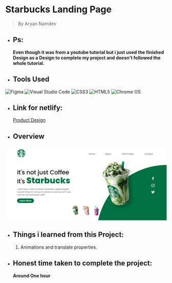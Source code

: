 # Starbucks Landing Page 
> By Aryan Namdev

* ## Ps:
    __Even though it was from a youtube tutorial but i just used the finished Design as a Design to complete my project and doesn't followed the whole tutorial.__

 * ## Tools Used

![Figma](https://img.shields.io/badge/figma-%23F24E1E.svg?style=for-the-badge&logo=figma&logoColor=white)
![Visual Studio Code](https://img.shields.io/badge/Visual%20Studio%20Code-0078d7.svg?style=for-the-badge&logo=visual-studio-code&logoColor=white)
![CSS3](https://img.shields.io/badge/css3-%231572B6.svg?style=for-the-badge&logo=css3&logoColor=white)
![HTML5](https://img.shields.io/badge/html5-%23E34F26.svg?style=for-the-badge&logo=html5&logoColor=white)
![Chrome OS](https://img.shields.io/badge/chrome%20os-3d89fc?style=for-the-badge&logo=google%20chrome&logoColor=white)

* ## Link for netlify:
    [Product Design](https://product-design-proj.netlify.app/)


 * ## Overview

![alt text](/Starbucks%20landing%20page.png)

* ## Things i learned from this Project:
    1. Animations and translate properties.

* ## Honest time taken to complete the project:
    __Around One hour__






